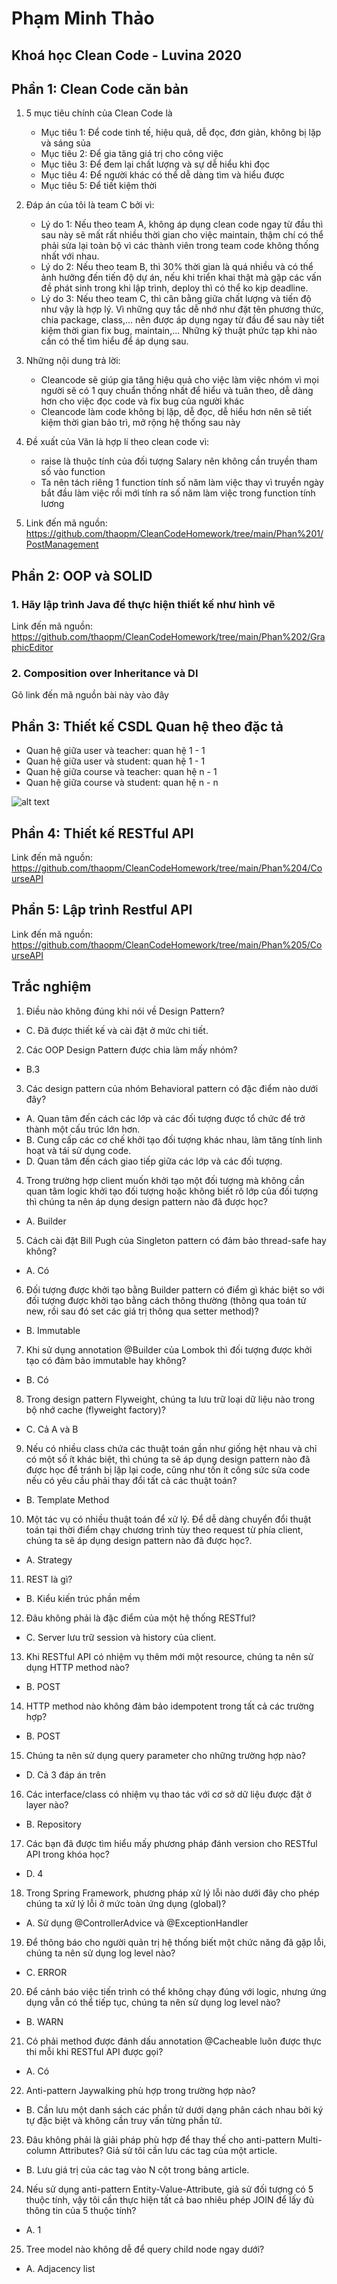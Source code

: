 # Phạm Minh Thảo
## Khoá học Clean Code - Luvina 2020


## Phần 1: Clean Code căn bản
1. 5 mục tiêu chính của Clean Code là
   - Mục tiêu 1: Để code tinh tế, hiệu quả, dễ đọc, đơn giản, không bị lặp và sáng sủa 
   - Mục tiêu 2: Để gia tăng giá trị cho công việc
   - Mục tiêu 3: Để đem lại chất lượng và sự dễ hiểu khi đọc
   - Mục tiêu 4: Để người khác có thể dễ dàng tìm và hiểu được
   - Mục tiêu 5: Để tiết kiệm thời 
   
2. Đáp án của tôi là team C bởi vì:
   - Lý do 1: Nếu theo team A, không áp dụng clean code ngay từ đầu thì sau này sẽ mất rất nhiều thời gian cho việc maintain, thậm chí có thể phải sửa lại toàn bộ vì các thành viên trong team code không thống nhất với nhau.
   - Lý do 2: Nếu theo team B, thì 30% thời gian là quá nhiều và có thể ảnh hưởng đến tiến độ dự án, nếu khi triển khai thật mà gặp các vấn đề phát sinh trong khi lập trình, deploy thì có thể ko kịp deadline.
   - Lý do 3: Nếu theo team C, thì cân bằng giữa chất lượng và tiến độ như vậy là hợp lý. Vì những quy tắc dễ nhớ như đặt tên phương thức, chia package, class,... nên được áp dụng ngay từ đầu để sau này tiết kiệm thời gian fix bug, maintain,... Những kỹ thuật phức tạp khi nào cần có thể tìm hiểu để áp dụng sau.
   
3. Những nội dung trả lời:
   - Cleancode sẽ giúp gia tăng hiệu quả cho việc làm việc nhóm vì mọi người sẽ có 1 quy chuẩn thống nhất để hiểu và tuân theo, dễ dàng hơn cho việc đọc code và fix bug của người khác
   - Cleancode làm code không bị lặp, dễ đọc, dễ hiểu hơn nên sẽ tiết kiệm thời gian bảo trì, mở rộng hệ thống sau này
   
4. Đề xuất của Vân là hợp lí theo clean code vì:
   - raise là thuộc tính của đối tượng Salary nên không cần truyền tham số vào function
   - Ta nên tách riêng 1 function tính số năm làm việc thay vì truyền ngày bắt đầu làm việc rồi mới tính ra số năm làm việc trong function tính lương 
   
5. Link đến mã nguồn:
   https://github.com/thaopm/CleanCodeHomework/tree/main/Phan%201/PostManagement

## Phần 2: OOP và SOLID
### 1. Hãy lập trình Java để thực hiện thiết kế như hình vẽ
   Link đến mã nguồn:
   https://github.com/thaopm/CleanCodeHomework/tree/main/Phan%202/GraphicEditor

### 2. Composition over Inheritance và DI
Gõ link đến mã nguồn bài này vào đây


## Phần 3: Thiết kế CSDL Quan hệ theo đặc tả
- Quan hệ giữa user và teacher: quan hệ 1 - 1
- Quan hệ giữa user và student: quan hệ 1 - 1
- Quan hệ giữa course và teacher: quan hệ n - 1
- Quan hệ giữa course và student: quan hệ n - n


![alt text](https://github.com/thaopm/CleanCodeHomework/blob/main/Phan%203/ERD.png)

## Phần 4: Thiết kế RESTful API
   Link đến mã nguồn:
   https://github.com/thaopm/CleanCodeHomework/tree/main/Phan%204/CourseAPI

## Phần 5: Lập trình Restful API
   Link đến mã nguồn:
   https://github.com/thaopm/CleanCodeHomework/tree/main/Phan%205/CourseAPI

## Trắc nghiệm
1. Điều nào không đúng khi nói về Design Pattern?
- C. Đã được thiết kế và cài đặt ở mức chi tiết.
2. Các OOP Design Pattern được chia làm mấy nhóm?
- B.3
3. Các design pattern của nhóm Behavioral pattern có đặc điểm nào dưới đây?
- A. Quan tâm đến cách các lớp và các đối tượng được tổ chức để trở thành một cấu trúc lớn hơn.
- B. Cung cấp các cơ chế khởi tạo đối tượng khác nhau, làm tăng tính linh hoạt và tái sử dụng code.
- D. Quan tâm đến cách giao tiếp giữa các lớp và các đối tượng.
4. Trong trường hợp client muốn khởi tạo một đối tượng mà không cần quan tâm logic khởi tạo đối tượng hoặc không biết rõ lớp của đối tượng thì chúng ta nên áp dụng design pattern nào đã được học?
- A. Builder
5. Cách cài đặt Bill Pugh của Singleton pattern có đảm bảo thread-safe hay không?
- A. Có
6. Đối tượng được khởi tạo bằng Builder pattern có điểm gì khác biệt so với đối tượng được khởi tạo bằng cách thông thường (thông qua toán tử new, rồi sau đó set các giá trị thông qua setter method)?
- B. Immutable
7. Khi sử dụng annotation @Builder của Lombok thì đối tượng được khởi tạo có đảm bảo immutable hay không?
- B. Có
8. Trong design pattern Flyweight, chúng ta lưu trữ loại dữ liệu nào trong bộ nhớ cache (flyweight factory)?
- C. Cả A và B
9. Nếu có nhiều class chứa các thuật toán gần như giống hệt nhau và chỉ có một số ít khác biệt, thì chúng ta sẽ áp dụng design pattern nào đã được học để tránh bị lặp lại code, cũng như tốn ít công sức sửa code nếu có yêu cầu phải thay đổi tất cả các thuật toán?
- B. Template Method
10. Một tác vụ có nhiều thuật toán để xử lý. Để dễ dàng chuyển đổi thuật toán tại thời điểm chạy chương trình tùy theo request từ phía client, chúng ta sẽ áp dụng design pattern nào đã được học?.
- A. Strategy
11. REST là gì?
- B. Kiểu kiến trúc phần mềm
12. Đâu không phải là đặc điểm của một hệ thống RESTful?
- C. Server lưu trữ session và history của client.
13. Khi RESTful API có nhiệm vụ thêm mới một resource, chúng ta nên sử dụng HTTP method nào?
- B. POST
14. HTTP method nào không đảm bảo idempotent trong tất cả các trường hợp?
- B. POST
15. Chúng ta nên sử dụng query parameter cho những trường hợp nào?
- D. Cả 3 đáp án trên
16. Các interface/class có nhiệm vụ thao tác với cơ sở dữ liệu được đặt ở layer nào?
- B. Repository
17. Các bạn đã được tìm hiểu mấy phương pháp đánh version cho RESTful API trong khóa học?
- D. 4
18. Trong Spring Framework, phương pháp xử lý lỗi nào dưới đây cho phép chúng ta xử lý lỗi ở mức toàn ứng dụng (global)?
- A. Sử dụng @ControllerAdvice và @ExceptionHandler
19. Để thông báo cho người quản trị hệ thống biết một chức năng đã gặp lỗi, chúng ta nên sử dụng log level nào?
- C. ERROR
20. Để cảnh báo việc tiến trình có thể không chạy đúng với logic, nhưng ứng dụng vẫn có thể tiếp tục, chúng ta nên sử dụng log level nào?
- B. WARN
21. Có phải method được đánh dấu annotation @Cacheable luôn được thực thi mỗi khi RESTful API được gọi?
- A. Có
22. Anti-pattern Jaywalking phù hợp trong trường hợp nào?
- B. Cần lưu một danh sách các phần tử dưới dạng phân cách nhau bởi ký tự đặc biệt và không cần truy vấn từng phần tử.
23. Đâu không phải là giải pháp phù hợp để thay thế cho anti-pattern Multi-column Attributes? Giả sử tôi cần lưu các tag của một article.
- B. Lưu giá trị của các tag vào N cột trong bảng article.
24. Nếu sử dụng anti-pattern Entity-Value-Attribute, giả sử đối tượng có 5 thuộc tính, vậy tôi cần thực hiện tất cả bao nhiêu phép JOIN để lấy đủ thông tin của 5 thuộc tính?
- A. 1
25. Tree model nào không dễ để query child node ngay dưới?
- A. Adjacency list
